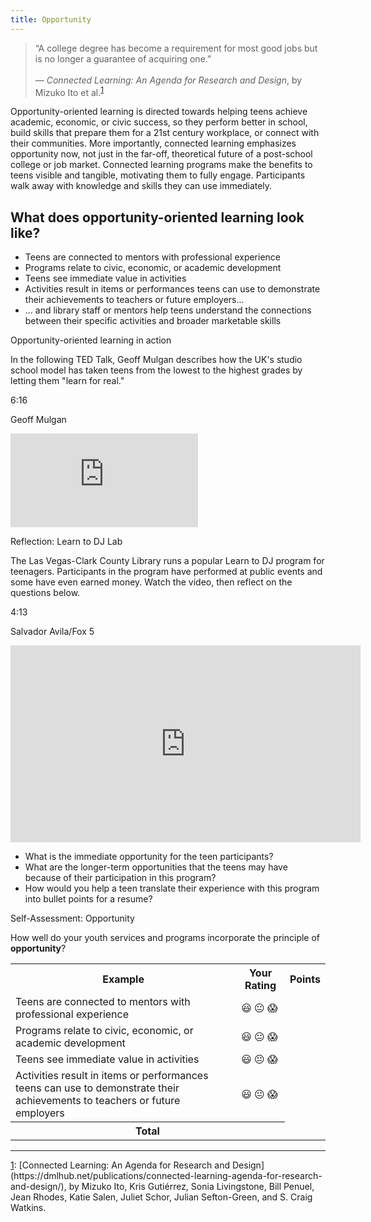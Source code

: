 ```yaml
---
title: Opportunity
---
```


> “A college degree has become a requirement for most good jobs but is no longer a guarantee of acquiring one.”<br/><br/>— _Connected Learning: An Agenda for Research and Design_, by Mizuko Ito et al.<sup><a href="#fn1" name="1">1</a></sup> 

Opportunity-oriented learning is directed towards helping teens achieve academic, economic, or civic success, so they perform better in school, build skills that prepare them for a 21st century workplace, or connect with their communities. More importantly, connected learning emphasizes opportunity now, not just in the far-off, theoretical future of a post-school college or job market. Connected learning programs make the benefits to teens visible and tangible, motivating them to fully engage. Participants walk away with knowledge and skills they can use immediately.

## What does opportunity-oriented learning look like? 
* Teens are connected to mentors with professional experience
* Programs relate to civic, economic, or academic development
* Teens see immediate value in activities
* Activities result in items or performances teens can use to demonstrate their achievements to teachers or future employers...
* ... and library staff or mentors help teens understand the connections between their specific activities and broader marketable skills



<div class="case_study_box">
  <p class="box-title">Opportunity-oriented learning in action</p>
  <p>In the following TED Talk, Geoff Mulgan describes how the UK's studio school model has taken teens from the lowest to the highest grades by letting them "learn for real."</p>
  <p class="videotime">6:16</p><p class="source">Geoff Mulgan</p>
 <div class="video">
  
<iframe src="https://embed.ted.com/talks/lang/en/geoff_mulgan_a_short_intro_to_the_studio_school" frameborder="0" scrolling="no" allowfullscreen></iframe></div></div>




<div class="reflection">
  <p class="box-title">Reflection: Learn to DJ Lab</p>
  
<p>The Las Vegas-Clark County Library runs a popular Learn to DJ program for teenagers. Participants in the program have performed at public events and some have even earned money. Watch the video, then reflect on the questions below.</p>
<p class="videotime">4:13</p><p class="source">Salvador Avila/Fox 5</p>
 <div class="video">
  
<iframe width="560" height="315" src="https://www.youtube.com/embed/t2uoZINMGmI" frameborder="0" allow="accelerometer; autoplay; clipboard-write; encrypted-media; gyroscope; picture-in-picture" allowfullscreen></iframe></div>

<ul><li>What is the immediate opportunity for the teen participants? </li>
    <li>What are the longer-term opportunities that the teens may have because of their participation in this program? </li>
<li>How would you help a teen translate their experience with this program into bullet points for a resume? </li>
  </ul></div>

<div class="reflection">
	<p>Self-Assessment: Opportunity</p>
	<p>How well do your youth services and programs incorporate the principle of <b>opportunity</b>?</p>
	<table class="worksheet">
		<tr>
			<th>Example</th>
			<th>Your Rating</th>
			<th>Points</th>
		</tr>
		<tr>
			<td>Teens are connected to mentors with professional experience</td>
			<td>😃 😐 😱</td>
			<td></td>
		</tr>
		<tr>
			<td>Programs relate to civic, economic, or academic development</td>
			<td>😃 😐 😱</td>
			<td></td>
		</tr>
		<tr>
			<td>Teens see immediate value in activities</td>
			<td>😃 😐 😱</td>
			<td></td>
		</tr>
		<tr>
			<td>Activities result in items or performances teens can use to demonstrate their achievements to teachers or future employers</td>
			<td>😃 😐 😱</td>
			<td></td>
		</tr>
				<tr>
			<th colspan="2">Total</th>
			<td></td>
		</tr>
	</table>
</div>

  
<hr/>
<a name="fn1" href="#1">1</a>: [Connected Learning: An Agenda for Research and Design](https://dmlhub.net/publications/connected-learning-agenda-for-research-and-design/), by Mizuko Ito, Kris Gutiérrez, Sonia Livingstone, Bill Penuel, Jean Rhodes, Katie Salen, Juliet Schor, Julian Sefton-Green, and S. Craig Watkins.



